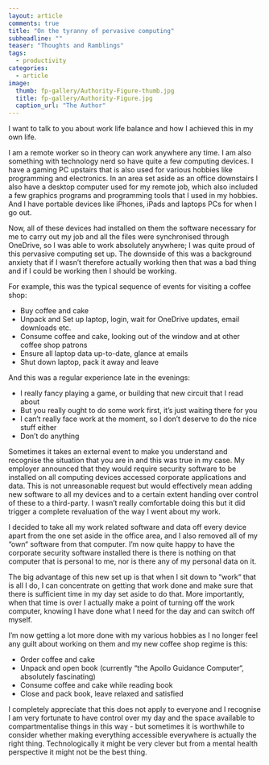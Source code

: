 ```yaml
---
layout: article
comments: true
title: "On the tyranny of pervasive computing"
subheadline: ""
teaser: "Thoughts and Ramblings"
tags:
  - productivity
categories:
  - article
image:
  thumb: fp-gallery/Authority-Figure-thumb.jpg
  title: fp-gallery/Authority-Figure.jpg
  caption_url: "The Author"
---
```

I want to talk to you about work life balance and how I achieved this in my own life.

I am a remote worker so in theory can work anywhere any time. I am also something with technology nerd so have quite a few computing devices.  I have a gaming PC upstairs that is also used for various hobbies like programming and electronics. In an area set aside as an office downstairs I also have a desktop computer used for my remote job, which also included a few graphics programs and programming tools that I used in my hobbies. And I have portable devices like iPhones, iPads and laptops PCs for when I go out.

Now, all of these devices had installed on them the software necessary for me to carry out my job and all the files were synchronised through OneDrive, so I was able to work absolutely anywhere; I was quite proud of this pervasive computing set up. The downside of this was a background anxiety that if I wasn’t therefore actually working then that was a bad thing and if I could be working then I should be working.

For example, this was the typical sequence of events for visiting a coffee shop:

*   Buy coffee and cake
*   Unpack and Set up laptop, login, wait for OneDrive updates, email downloads etc.
*   Consume coffee and cake, looking out of the window and at other coffee shop patrons
*   Ensure all laptop data up-to-date, glance at emails
*   Shut down laptop, pack it away and leave

And this was a regular experience late in the evenings:

*   I really fancy playing a game, or building that new circuit that I read about
*   But you really ought to do some work first, it’s just waiting there for you
*   I can’t really face work at the moment, so I don’t deserve to do the nice stuff either
*   Don’t do anything

Sometimes it takes an external event to make you understand and recognise the situation that you are in and this was true in my case. My employer announced that they would require security software to be installed on all computing devices accessed corporate applications and data. This is not unreasonable request but would effectively mean adding new software to all my devices and to a certain extent handing over control of these to a third-party. I wasn’t really comfortable doing this but it did trigger a complete revaluation of the way I went about my work.

I decided to take all my work related software and data off every device apart from the one set aside in the office area, and I also removed all of my “own“ software from that computer. I’m now quite happy to have the corporate security software installed there is there is nothing on that computer that is personal to me, nor is there any of my personal data on it.

The big advantage of this new set up is that when I sit down to “work“ that is all I do, I can concentrate on getting that work done and make sure that there is sufficient time in my day set aside to do that. More importantly, when that time is over I actually make a point of turning off the work computer, knowing I have done what I need for the day and can switch off myself.

I’m now getting a lot more done with my various hobbies as I no longer feel any guilt about working on them and my new coffee shop regime is this:

*   Order coffee and cake
*   Unpack and open book (currently “the Apollo Guidance Computer“, absolutely fascinating)
*   Consume coffee and cake while reading book
*   Close and pack book, leave relaxed and satisfied

I completely appreciate that this does not apply to everyone and I recognise I am very fortunate to have control over my day and the space available to compartmentalise things in this way - but sometimes it is worthwhile to consider whether making everything accessible everywhere is actually the right thing. Technologically it might be very clever but from a mental health perspective it might not be the best thing.